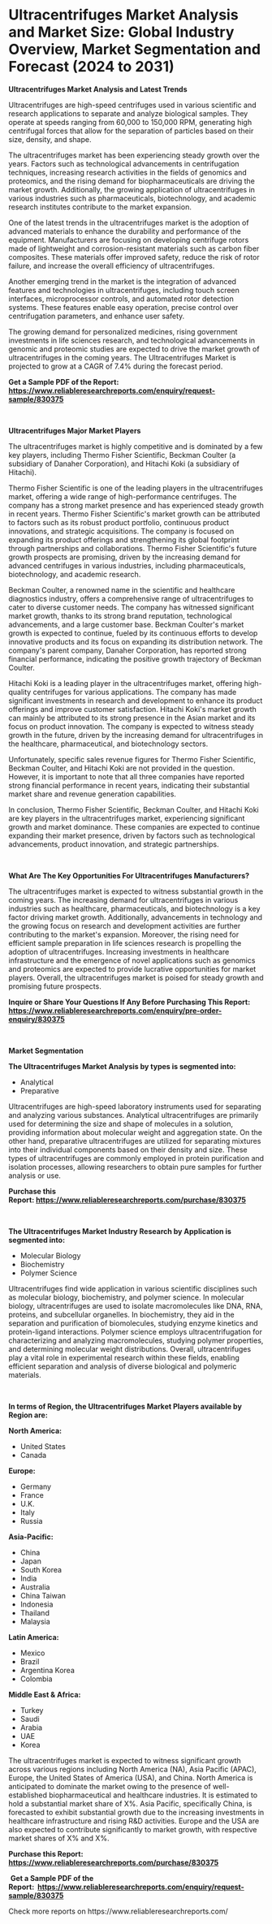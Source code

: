 <p><h1>Ultracentrifuges Market Analysis and Market Size: Global Industry Overview, Market Segmentation and Forecast (2024 to 2031)</h1></p><p><strong>Ultracentrifuges Market Analysis and Latest Trends</strong></p>
<p><p>Ultracentrifuges are high-speed centrifuges used in various scientific and research applications to separate and analyze biological samples. They operate at speeds ranging from 60,000 to 150,000 RPM, generating high centrifugal forces that allow for the separation of particles based on their size, density, and shape.</p><p>The ultracentrifuges market has been experiencing steady growth over the years. Factors such as technological advancements in centrifugation techniques, increasing research activities in the fields of genomics and proteomics, and the rising demand for biopharmaceuticals are driving the market growth. Additionally, the growing application of ultracentrifuges in various industries such as pharmaceuticals, biotechnology, and academic research institutes contribute to the market expansion.</p><p>One of the latest trends in the ultracentrifuges market is the adoption of advanced materials to enhance the durability and performance of the equipment. Manufacturers are focusing on developing centrifuge rotors made of lightweight and corrosion-resistant materials such as carbon fiber composites. These materials offer improved safety, reduce the risk of rotor failure, and increase the overall efficiency of ultracentrifuges.</p><p>Another emerging trend in the market is the integration of advanced features and technologies in ultracentrifuges, including touch screen interfaces, microprocessor controls, and automated rotor detection systems. These features enable easy operation, precise control over centrifugation parameters, and enhance user safety.</p><p>The growing demand for personalized medicines, rising government investments in life sciences research, and technological advancements in genomic and proteomic studies are expected to drive the market growth of ultracentrifuges in the coming years. The Ultracentrifuges Market is projected to grow at a CAGR of 7.4% during the forecast period.</p></p>
<p><strong>Get a Sample PDF of the Report:&nbsp; <a href="https://www.reliableresearchreports.com/enquiry/request-sample/830375">https://www.reliableresearchreports.com/enquiry/request-sample/830375</a></strong></p>
<p>&nbsp;</p>
<p><strong>Ultracentrifuges Major Market Players</strong></p>
<p><p>The ultracentrifuges market is highly competitive and is dominated by a few key players, including Thermo Fisher Scientific, Beckman Coulter (a subsidiary of Danaher Corporation), and Hitachi Koki (a subsidiary of Hitachi).</p><p>Thermo Fisher Scientific is one of the leading players in the ultracentrifuges market, offering a wide range of high-performance centrifuges. The company has a strong market presence and has experienced steady growth in recent years. Thermo Fisher Scientific's market growth can be attributed to factors such as its robust product portfolio, continuous product innovations, and strategic acquisitions. The company is focused on expanding its product offerings and strengthening its global footprint through partnerships and collaborations. Thermo Fisher Scientific's future growth prospects are promising, driven by the increasing demand for advanced centrifuges in various industries, including pharmaceuticals, biotechnology, and academic research.</p><p>Beckman Coulter, a renowned name in the scientific and healthcare diagnostics industry, offers a comprehensive range of ultracentrifuges to cater to diverse customer needs. The company has witnessed significant market growth, thanks to its strong brand reputation, technological advancements, and a large customer base. Beckman Coulter's market growth is expected to continue, fueled by its continuous efforts to develop innovative products and its focus on expanding its distribution network. The company's parent company, Danaher Corporation, has reported strong financial performance, indicating the positive growth trajectory of Beckman Coulter.</p><p>Hitachi Koki is a leading player in the ultracentrifuges market, offering high-quality centrifuges for various applications. The company has made significant investments in research and development to enhance its product offerings and improve customer satisfaction. Hitachi Koki's market growth can mainly be attributed to its strong presence in the Asian market and its focus on product innovation. The company is expected to witness steady growth in the future, driven by the increasing demand for ultracentrifuges in the healthcare, pharmaceutical, and biotechnology sectors.</p><p>Unfortunately, specific sales revenue figures for Thermo Fisher Scientific, Beckman Coulter, and Hitachi Koki are not provided in the question. However, it is important to note that all three companies have reported strong financial performance in recent years, indicating their substantial market share and revenue generation capabilities.</p><p>In conclusion, Thermo Fisher Scientific, Beckman Coulter, and Hitachi Koki are key players in the ultracentrifuges market, experiencing significant growth and market dominance. These companies are expected to continue expanding their market presence, driven by factors such as technological advancements, product innovation, and strategic partnerships.</p></p>
<p>&nbsp;</p>
<p><strong>What Are The Key Opportunities For Ultracentrifuges Manufacturers?</strong></p>
<p><p>The ultracentrifuges market is expected to witness substantial growth in the coming years. The increasing demand for ultracentrifuges in various industries such as healthcare, pharmaceuticals, and biotechnology is a key factor driving market growth. Additionally, advancements in technology and the growing focus on research and development activities are further contributing to the market's expansion. Moreover, the rising need for efficient sample preparation in life sciences research is propelling the adoption of ultracentrifuges. Increasing investments in healthcare infrastructure and the emergence of novel applications such as genomics and proteomics are expected to provide lucrative opportunities for market players. Overall, the ultracentrifuges market is poised for steady growth and promising future prospects.</p></p>
<p><strong>Inquire or Share Your Questions If Any Before Purchasing This Report: <a href="https://www.reliableresearchreports.com/enquiry/pre-order-enquiry/830375">https://www.reliableresearchreports.com/enquiry/pre-order-enquiry/830375</a></strong></p>
<p>&nbsp;</p>
<p><strong>Market Segmentation</strong></p>
<p><strong>The Ultracentrifuges Market Analysis by types is segmented into:</strong></p>
<p><ul><li>Analytical</li><li>Preparative</li></ul></p>
<p><p>Ultracentrifuges are high-speed laboratory instruments used for separating and analyzing various substances. Analytical ultracentrifuges are primarily used for determining the size and shape of molecules in a solution, providing information about molecular weight and aggregation state. On the other hand, preparative ultracentrifuges are utilized for separating mixtures into their individual components based on their density and size. These types of ultracentrifuges are commonly employed in protein purification and isolation processes, allowing researchers to obtain pure samples for further analysis or use.</p></p>
<p><strong>Purchase this Report:&nbsp;<a href="https://www.reliableresearchreports.com/purchase/830375">https://www.reliableresearchreports.com/purchase/830375</a></strong></p>
<p>&nbsp;</p>
<p><strong>The Ultracentrifuges Market Industry Research by Application is segmented into:</strong></p>
<p><ul><li>Molecular Biology</li><li>Biochemistry</li><li>Polymer Science</li></ul></p>
<p><p>Ultracentrifuges find wide application in various scientific disciplines such as molecular biology, biochemistry, and polymer science. In molecular biology, ultracentrifuges are used to isolate macromolecules like DNA, RNA, proteins, and subcellular organelles. In biochemistry, they aid in the separation and purification of biomolecules, studying enzyme kinetics and protein-ligand interactions. Polymer science employs ultracentrifugation for characterizing and analyzing macromolecules, studying polymer properties, and determining molecular weight distributions. Overall, ultracentrifuges play a vital role in experimental research within these fields, enabling efficient separation and analysis of diverse biological and polymeric materials.</p></p>
<p>&nbsp;</p>
<p><strong>In terms of Region, the Ultracentrifuges Market Players available by Region are:</strong></p>
<p>
    <p> <strong> North America: </strong>
        <ul>
            <li>United States</li>
            <li>Canada</li>
        </ul>
        </p> 
    <p> <strong> Europe: </strong>
        <ul>
            <li>Germany</li>
            <li>France</li>
            <li>U.K.</li>
            <li>Italy</li>
            <li>Russia</li>
        </ul>
        </p> 
    <p> <strong> Asia-Pacific: </strong>
        <ul>
            <li>China</li>
            <li>Japan</li>
            <li>South Korea</li>
            <li>India</li>
            <li>Australia</li>
            <li>China Taiwan</li>
            <li>Indonesia</li>
            <li>Thailand</li>
            <li>Malaysia</li>
        </ul>
        </p> 
    <p> <strong> Latin America: </strong>
        <ul>
            <li>Mexico</li>
            <li>Brazil</li>
            <li>Argentina Korea</li>
            <li>Colombia</li>
        </ul>
        </p> 
    <p> <strong> Middle East & Africa: </strong>
        <ul>
            <li>Turkey</li>
            <li>Saudi</li>
            <li>Arabia</li>
            <li>UAE</li>
            <li>Korea</li>
        </ul>
    </p>
    </p>
<p><p>The ultracentrifuges market is expected to witness significant growth across various regions including North America (NA), Asia Pacific (APAC), Europe, the United States of America (USA), and China. North America is anticipated to dominate the market owing to the presence of well-established biopharmaceutical and healthcare industries. It is estimated to hold a substantial market share of X%. Asia Pacific, specifically China, is forecasted to exhibit substantial growth due to the increasing investments in healthcare infrastructure and rising R&D activities. Europe and the USA are also expected to contribute significantly to market growth, with respective market shares of X% and X%.</p></p>
<p><strong>Purchase this Report: <a href="https://www.reliableresearchreports.com/purchase/830375">https://www.reliableresearchreports.com/purchase/830375</a></strong></p>
<p>&nbsp;<strong>Get a Sample PDF of the Report:&nbsp;&nbsp;<a href="https://www.reliableresearchreports.com/enquiry/request-sample/830375">https://www.reliableresearchreports.com/enquiry/request-sample/830375</a></strong></p>
<p><strong></strong></p>
<p>Check more reports on https://www.reliableresearchreports.com/</p>